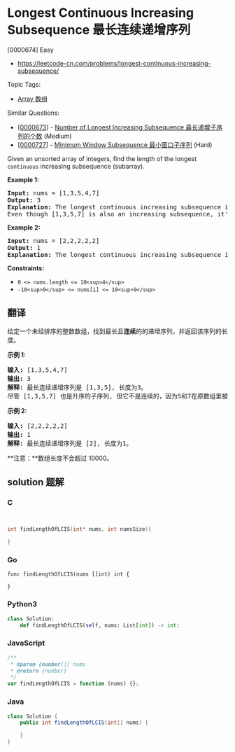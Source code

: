 # Longest Continuous Increasing Subsequence 最长连续递增序列

[0000674] Easy

- https://leetcode-cn.com/problems/longest-continuous-increasing-subsequence/

Topic Tags:

- [Array 数组](https://leetcode-cn.com/tag/array/)

Similar Questions:

- [[0000673](https://leetcode-cn.com/problems/number-of-longest-increasing-subsequence/)] - [Number of Longest Increasing Subsequence 最长递增子序列的个数](./0000673.number-of-longest-increasing-subsequence.md) (Medium)
- [[0000727](https://leetcode-cn.com/problems/minimum-window-subsequence/)] - [Minimum Window Subsequence 最小窗口子序列](./0000727.minimum-window-subsequence.md) (Hard)

Given an unsorted array of integers, find the length of the longest `continuous` increasing subsequence (subarray).

**Example 1:**

<pre><strong>Input:</strong> nums = [1,3,5,4,7]
<strong>Output:</strong> 3
<strong>Explanation:</strong> The longest continuous increasing subsequence is [1,3,5], its length is 3. 
Even though [1,3,5,7] is also an increasing subsequence, it's not a continuous one where 5 and 7 are separated by 4. 
</pre>

**Example 2:**

<pre><strong>Input:</strong> nums = [2,2,2,2,2]
<strong>Output:</strong> 1
<strong>Explanation:</strong> The longest continuous increasing subsequence is [2], its length is 1. 
</pre>

**Constraints:**

- `0 <= nums.length <= 10<sup>4</sup>`
- `-10<sup>9</sup> <= nums[i] <= 10<sup>9</sup>`

## 翻译

给定一个未经排序的整数数组，找到最长且**连续**的的递增序列，并返回该序列的长度。

**示例 1:**

<pre><strong>输入:</strong> [1,3,5,4,7]
<strong>输出:</strong> 3
<strong>解释:</strong> 最长连续递增序列是 [1,3,5], 长度为3。
尽管 [1,3,5,7] 也是升序的子序列, 但它不是连续的，因为5和7在原数组里被4隔开。 
</pre>

**示例 2:**

<pre><strong>输入:</strong> [2,2,2,2,2]
<strong>输出:</strong> 1
<strong>解释:</strong> 最长连续递增序列是 [2], 长度为1。
</pre>

**注意：**数组长度不会超过 10000。

## solution 题解

### C

```c


int findLengthOfLCIS(int* nums, int numsSize){

}
```

### Go

```golang
func findLengthOfLCIS(nums []int) int {

}
```

### Python3

```python
class Solution:
    def findLengthOfLCIS(self, nums: List[int]) -> int:
```

### JavaScript

```javascript
/**
 * @param {number[]} nums
 * @return {number}
 */
var findLengthOfLCIS = function (nums) {};
```

### Java

```java
class Solution {
    public int findLengthOfLCIS(int[] nums) {

    }
}
```
